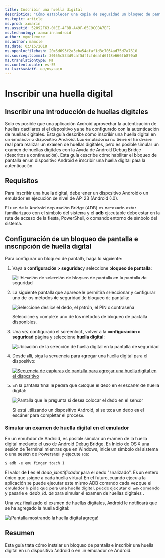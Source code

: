 ```yaml
---
title: Inscribir una huella digital
description: "Cómo establecer una copia de seguridad un bloqueo de pantalla e inscribir una huella digital en un emulador o dispositivo Android."
ms.topic: article
ms.prod: xamarin
ms.assetid: 52092F63-00EE-4F8B-A49F-65C9CCBA7EF2
ms.technology: xamarin-android
author: mgmclemore
ms.author: mamcle
ms.date: 02/16/2018
ms.openlocfilehash: 20e6d693f2a3eba54afaf1d3c7054ad75d7a7610
ms.sourcegitcommit: 30055c534d9caf5dffcfdeafd6f08e666fb870a8
ms.translationtype: MT
ms.contentlocale: es-ES
ms.lasthandoff: 03/09/2018
---
```

# <a name="enrolling-a-fingerprint"></a>Inscribir una huella digital

## <a name="enrolling-a-fingerprint-overview"></a>Inscribir una introducción de huellas digitales

Solo es posible que una aplicación Android aprovechar la autenticación de huellas dactilares si el dispositivo ya se ha configurado con la autenticación de huellas digitales. Esta guía describe cómo inscribir una huella digital en un emulador o dispositivo Android. Los emuladores no tiene el hardware real para realizar un examen de huellas digitales, pero es posible simular un examen de huellas digitales con la Ayuda de Android Debug Bridge (descritos a continuación).  Esta guía describe cómo habilitar el bloqueo de pantalla en un dispositivo Android e inscribir una huella digital para la autenticación.

## <a name="requirements"></a>Requisitos

Para inscribir una huella digital, debe tener un dispositivo Android o un emulador en ejecución de nivel de API 23 (Android 6.0).

El uso de la Android depuración Bridge (ADB) es necesario estar familiarizado con el símbolo del sistema y el **adb** ejecutable debe estar en la ruta de acceso de la fiesta, PowerShell, o comando entorno de símbolo del sistema.

## <a name="configuring-a-screen-lock-and-enrolling-a-fingerprint"></a>Configuración de un bloqueo de pantalla e inscripción de huella digital 

Para configurar un bloqueo de pantalla, haga lo siguiente:

1. Vaya a **configuración > seguridad**y seleccione **bloqueo de pantalla**:

    ![Ubicación de selección de bloqueo de pantalla en la pantalla de seguridad](enrolling-fingerprint-images/testing-01.png)

2. La siguiente pantalla que aparece le permitirá seleccionar y configurar uno de los métodos de seguridad de bloqueo de pantalla: 

    ![Seleccione deslice el dedo, el patrón, el PIN o contraseña](enrolling-fingerprint-images/testing-02.png)

   Seleccione y complete uno de los métodos de bloqueo de pantalla disponibles.

3. Una vez configurado el screenlock, volver a la **configuración > seguridad** página y seleccione **huella digital**:

    ![Ubicación de la selección de huella digital en la pantalla de seguridad](enrolling-fingerprint-images/testing-03.png)

4. Desde allí, siga la secuencia para agregar una huella digital para el dispositivo:

    [![Secuencia de capturas de pantalla para agregar una huella digital en el dispositivo](enrolling-fingerprint-images/testing-04-sml.png)](enrolling-fingerprint-images/testing-04.png#lightbox)

5. En la pantalla final le pedirá que coloque el dedo en el escáner de huella digital: 

    ![Pantalla que le pregunta si desea colocar el dedo en el sensor](enrolling-fingerprint-images/testing-05.png)

    Si está utilizando un dispositivo Android, si se toca un dedo en el escáner para completar el proceso. 
    
    
### <a name="simulating-a-fingerprint-scan-on-the-emulator"></a>Simular un examen de huella digital en el emulador

En un emulador de Android, es posible simular un examen de la huella digital mediante el uso de Android Debug Bridge. En Inicio de OS X una sesión de Terminal mientras que en Windows, inicie un símbolo del sistema o una sesión de Powershell y ejecute `adb`:

```shell
$ adb -e emu finger touch 1
```

El valor de **1** es el _dedo\_identificador_ para el dedo "analizado". Es un entero único que asigne a cada huella virtual. En el futuro, cuando ejecuta la aplicación se puede ejecutar este mismo ADB comando cada vez que el emulador le pide que para una huella digital, puede ejecutar el `adb` comando y pasarle el _dedo\_Id. de_ para simular el examen de huellas digitales .

Una vez finalizado el examen de huellas digitales, Android le notificará que se ha agregado la huella digital:  

![¡Pantalla mostrando la huella digital agrega!](enrolling-fingerprint-images/testing-06.png)

## <a name="summary"></a>Resumen 

Esta guía trata cómo instalar un bloqueo de pantalla e inscribir una huella digital en un dispositivo Android o en un emulador de Android. 

